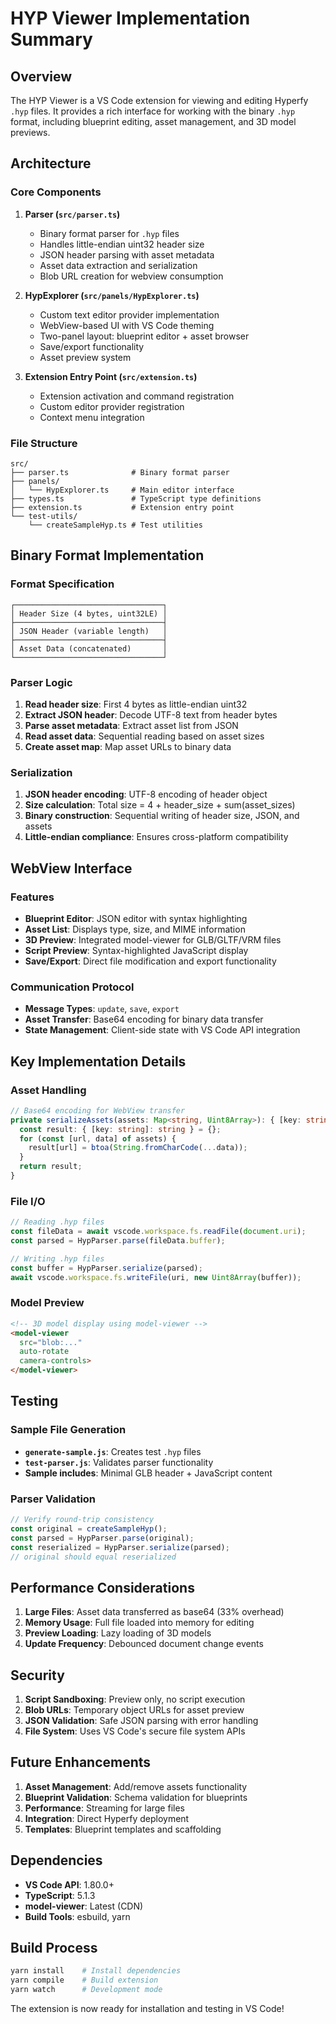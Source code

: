 # HYP Viewer Implementation Summary

## Overview

The HYP Viewer is a VS Code extension for viewing and editing Hyperfy `.hyp` files. It provides a rich interface for working with the binary `.hyp` format, including blueprint editing, asset management, and 3D model previews.

## Architecture

### Core Components

1. **Parser (`src/parser.ts`)**
   - Binary format parser for `.hyp` files
   - Handles little-endian uint32 header size
   - JSON header parsing with asset metadata
   - Asset data extraction and serialization
   - Blob URL creation for webview consumption

2. **HypExplorer (`src/panels/HypExplorer.ts`)**
   - Custom text editor provider implementation
   - WebView-based UI with VS Code theming
   - Two-panel layout: blueprint editor + asset browser
   - Save/export functionality
   - Asset preview system

3. **Extension Entry Point (`src/extension.ts`)**
   - Extension activation and command registration
   - Custom editor provider registration
   - Context menu integration

### File Structure

```
src/
├── parser.ts              # Binary format parser
├── panels/
│   └── HypExplorer.ts     # Main editor interface
├── types.ts               # TypeScript type definitions
├── extension.ts           # Extension entry point
└── test-utils/
    └── createSampleHyp.ts # Test utilities
```

## Binary Format Implementation

### Format Specification

```
┌─────────────────────────────────┐
│ Header Size (4 bytes, uint32LE) │
├─────────────────────────────────┤
│ JSON Header (variable length)   │
├─────────────────────────────────┤
│ Asset Data (concatenated)       │
└─────────────────────────────────┘
```

### Parser Logic

1. **Read header size**: First 4 bytes as little-endian uint32
2. **Extract JSON header**: Decode UTF-8 text from header bytes
3. **Parse asset metadata**: Extract asset list from JSON
4. **Read asset data**: Sequential reading based on asset sizes
5. **Create asset map**: Map asset URLs to binary data

### Serialization

1. **JSON header encoding**: UTF-8 encoding of header object
2. **Size calculation**: Total size = 4 + header_size + sum(asset_sizes)
3. **Binary construction**: Sequential writing of header size, JSON, and assets
4. **Little-endian compliance**: Ensures cross-platform compatibility

## WebView Interface

### Features

- **Blueprint Editor**: JSON editor with syntax highlighting
- **Asset List**: Displays type, size, and MIME information
- **3D Preview**: Integrated model-viewer for GLB/GLTF/VRM files
- **Script Preview**: Syntax-highlighted JavaScript display
- **Save/Export**: Direct file modification and export functionality

### Communication Protocol

- **Message Types**: `update`, `save`, `export`
- **Asset Transfer**: Base64 encoding for binary data transfer
- **State Management**: Client-side state with VS Code API integration

## Key Implementation Details

### Asset Handling

```typescript
// Base64 encoding for WebView transfer
private serializeAssets(assets: Map<string, Uint8Array>): { [key: string]: string } {
  const result: { [key: string]: string } = {};
  for (const [url, data] of assets) {
    result[url] = btoa(String.fromCharCode(...data));
  }
  return result;
}
```

### File I/O

```typescript
// Reading .hyp files
const fileData = await vscode.workspace.fs.readFile(document.uri);
const parsed = HypParser.parse(fileData.buffer);

// Writing .hyp files
const buffer = HypParser.serialize(parsed);
await vscode.workspace.fs.writeFile(uri, new Uint8Array(buffer));
```

### Model Preview

```html
<!-- 3D model display using model-viewer -->
<model-viewer 
  src="blob:..." 
  auto-rotate 
  camera-controls>
</model-viewer>
```

## Testing

### Sample File Generation

- **`generate-sample.js`**: Creates test `.hyp` files
- **`test-parser.js`**: Validates parser functionality
- **Sample includes**: Minimal GLB header + JavaScript content

### Parser Validation

```javascript
// Verify round-trip consistency
const original = createSampleHyp();
const parsed = HypParser.parse(original);
const reserialized = HypParser.serialize(parsed);
// original should equal reserialized
```

## Performance Considerations

1. **Large Files**: Asset data transferred as base64 (33% overhead)
2. **Memory Usage**: Full file loaded into memory for editing
3. **Preview Loading**: Lazy loading of 3D models
4. **Update Frequency**: Debounced document change events

## Security

1. **Script Sandboxing**: Preview only, no script execution
2. **Blob URLs**: Temporary object URLs for asset preview
3. **JSON Validation**: Safe JSON parsing with error handling
4. **File System**: Uses VS Code's secure file system APIs

## Future Enhancements

1. **Asset Management**: Add/remove assets functionality
2. **Blueprint Validation**: Schema validation for blueprints
3. **Performance**: Streaming for large files
4. **Integration**: Direct Hyperfy deployment
5. **Templates**: Blueprint templates and scaffolding

## Dependencies

- **VS Code API**: 1.80.0+
- **TypeScript**: 5.1.3
- **model-viewer**: Latest (CDN)
- **Build Tools**: esbuild, yarn

## Build Process

```bash
yarn install    # Install dependencies
yarn compile    # Build extension
yarn watch      # Development mode
```

The extension is now ready for installation and testing in VS Code! 